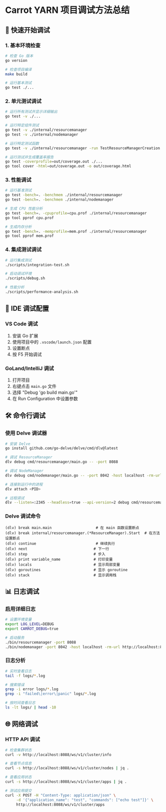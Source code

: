 # Carrot YARN 项目调试方法总结

## 🎯 快速开始调试

### 1. 基本环境检查

```bash
# 检查 Go 版本
go version

# 检查项目编译
make build

# 运行基本测试
go test ./...
```

### 2. 单元测试调试

```bash
# 运行所有测试并显示详细输出
go test -v ./...

# 运行特定组件测试
go test -v ./internal/resourcemanager
go test -v ./internal/nodemanager

# 运行特定测试函数
go test -v ./internal/resourcemanager -run TestResourceManagerCreation

# 运行测试并生成覆盖率报告
go test -coverprofile=out/coverage.out ./...
go tool cover -html=out/coverage.out -o out/coverage.html
```

### 3. 性能调试

```bash
# 运行基准测试
go test -bench=. -benchmem ./internal/resourcemanager
go test -bench=. -benchmem ./internal/nodemanager

# 生成 CPU 性能分析
go test -bench=. -cpuprofile=cpu.prof ./internal/resourcemanager
go tool pprof cpu.prof

# 生成内存分析
go test -bench=. -memprofile=mem.prof ./internal/resourcemanager
go tool pprof mem.prof
```

### 4. 集成测试调试

```bash
# 运行集成测试
./scripts/integration-test.sh

# 启动调试环境
./scripts/debug.sh

# 性能分析
./scripts/performance-analysis.sh
```

## 🔧 IDE 调试配置

### VS Code 调试

1. 安装 Go 扩展
2. 使用项目中的 `.vscode/launch.json` 配置
3. 设置断点
4. 按 F5 开始调试

### GoLand/IntelliJ 调试

1. 打开项目
2. 右键点击 `main.go` 文件
3. 选择 "Debug 'go build main.go'"
4. 在 Run Configuration 中设置参数

## 🛠️ 命令行调试

### 使用 Delve 调试器

```bash
# 安装 Delve
go install github.com/go-delve/delve/cmd/dlv@latest

# 调试 ResourceManager
dlv debug cmd/resourcemanager/main.go -- -port 8088

# 调试 NodeManager
dlv debug cmd/nodemanager/main.go -- -port 8042 -host localhost -rm-url http://localhost:8088

# 连接到运行中的进程
dlv attach <PID>

# 远程调试
dlv --listen=:2345 --headless=true --api-version=2 debug cmd/resourcemanager/main.go
```

### Delve 调试命令

```
(dlv) break main.main                    # 在 main 函数设置断点
(dlv) break internal/resourcemanager.(*ResourceManager).Start  # 在方法设置断点
(dlv) continue                           # 继续执行
(dlv) next                              # 下一行
(dlv) step                              # 步入
(dlv) print variable_name               # 打印变量
(dlv) locals                            # 显示局部变量
(dlv) goroutines                        # 显示 goroutine
(dlv) stack                             # 显示调用栈
```

## 📊 日志调试

### 启用详细日志

```bash
# 设置环境变量
export LOG_LEVEL=DEBUG
export CARROT_DEBUG=true

# 启动服务
./bin/resourcemanager -port 8088
./bin/nodemanager -port 8042 -host localhost -rm-url http://localhost:8088
```

### 日志分析

```bash
# 实时查看日志
tail -f logs/*.log

# 搜索错误
grep -i error logs/*.log
grep -i "failed\|error\|panic" logs/*.log

# 按时间查看日志
ls -lt logs/ | head -10
```

## 🌐 网络调试

### HTTP API 调试

```bash
# 检查集群状态
curl -v http://localhost:8088/ws/v1/cluster/info

# 查看节点信息
curl -s http://localhost:8088/ws/v1/cluster/nodes | jq .

# 查看应用状态
curl -s http://localhost:8088/ws/v1/cluster/apps | jq .

# 测试应用提交
curl -X POST -H "Content-Type: application/json" \
     -d '{"application_name": "test", "commands": ["echo test"]}' \
     http://localhost:8088/ws/v1/cluster/apps
```
